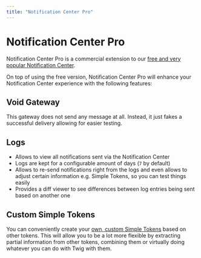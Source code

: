 ```yaml
---
title: "Notification Center Pro"
---
```


# Notification Center Pro

Notification Center Pro is a commercial extension to our [free and very popular Notification Center][NC]. 

On top of using the free version, Notification Center Pro will enhance your Notification Center experience with the 
following features:

## Void Gateway

This gateway does not send any message at all. Instead, it just fakes a successful delivery allowing
for easier testing.

## Logs

- Allows to view all notifications sent via the Notification Center
- Logs are kept for a configurable amount of days (`7` by default)
- Allows to re-send notifications right from the logs and even allows to adjust certain information e.g.
  Simple Tokens, so you can test things easily
- Provides a diff viewer to see differences between log entries being sent based on another one

## Custom Simple Tokens

You can conveniently create your [own, custom Simple Tokens](./custom-tokens) based on other tokens. This will allow you to be a 
lot more flexible by extracting partial information from other tokens, combining them or virtually doing whatever you can do
with Twig with them.






[NC]: https://extensions.contao.org/?p=terminal42%2Fnotification_center